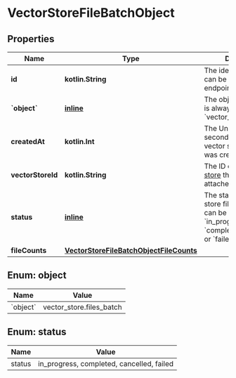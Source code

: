 
# VectorStoreFileBatchObject

## Properties
| Name | Type | Description | Notes |
| ------------ | ------------- | ------------- | ------------- |
| **id** | **kotlin.String** | The identifier, which can be referenced in API endpoints. |  |
| **&#x60;object&#x60;** | [**inline**](#&#x60;Object&#x60;) | The object type, which is always &#x60;vector_store.file_batch&#x60;. |  |
| **createdAt** | **kotlin.Int** | The Unix timestamp (in seconds) for when the vector store files batch was created. |  |
| **vectorStoreId** | **kotlin.String** | The ID of the [vector store](/docs/api-reference/vector-stores/object) that the [File](/docs/api-reference/files) is attached to. |  |
| **status** | [**inline**](#Status) | The status of the vector store files batch, which can be either &#x60;in_progress&#x60;, &#x60;completed&#x60;, &#x60;cancelled&#x60; or &#x60;failed&#x60;. |  |
| **fileCounts** | [**VectorStoreFileBatchObjectFileCounts**](VectorStoreFileBatchObjectFileCounts.md) |  |  |


<a id="`Object`"></a>
## Enum: object
| Name | Value |
| ---- | ----- |
| &#x60;object&#x60; | vector_store.files_batch |


<a id="Status"></a>
## Enum: status
| Name | Value |
| ---- | ----- |
| status | in_progress, completed, cancelled, failed |



